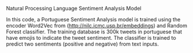 Natural Processing Language Sentiment Analysis Model

In this code, a Portuguese Sentiment Analysis model is trained using the encoder Word2Vec from (http://nilc.icmc.usp.br/embeddings) and Random Forest classifier. 
The training database is 300k tweets in portuguese that have emojis to indicate the tweet sentiment. 
The classifier is trained to predict two sentiments (positive and negative) from text inputs.